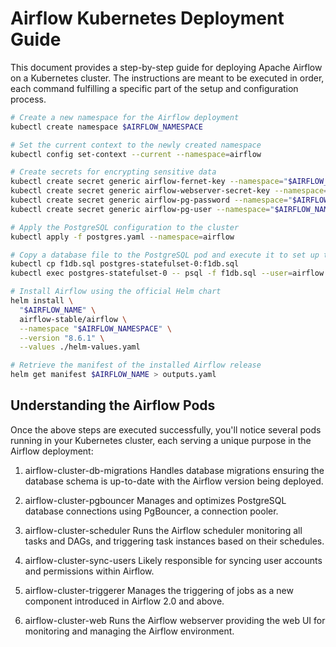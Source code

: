 # Airflow Kubernetes Deployment Guide

This document provides a step-by-step guide for deploying Apache Airflow on a Kubernetes cluster. The instructions are meant to be executed in order, each command fulfilling a specific part of the setup and configuration process.

```bash
# Create a new namespace for the Airflow deployment
kubectl create namespace $AIRFLOW_NAMESPACE

# Set the current context to the newly created namespace
kubectl config set-context --current --namespace=airflow

# Create secrets for encrypting sensitive data
kubectl create secret generic airflow-fernet-key --namespace="$AIRFLOW_NAMESPACE" --from-literal=value=$AIRFLOW__CORE__FERNET_KEY
kubectl create secret generic airflow-webserver-secret-key --namespace="$AIRFLOW_NAMESPACE" --from-literal=value=$AIRFLOW__WEBSERVER__SECRET_KEY
kubectl create secret generic airflow-pg-password --namespace="$AIRFLOW_NAMESPACE" --from-literal=password=$POSTGRES_PASSWORD
kubectl create secret generic airflow-pg-user --namespace="$AIRFLOW_NAMESPACE" --from-literal=username=$POSTGRES_USER

# Apply the PostgreSQL configuration to the cluster
kubectl apply -f postgres.yaml --namespace=airflow

# Copy a database file to the PostgreSQL pod and execute it to set up the database
kubectl cp f1db.sql postgres-statefulset-0:f1db.sql
kubectl exec postgres-statefulset-0 -- psql -f f1db.sql --user=airflow f1

# Install Airflow using the official Helm chart
helm install \
  "$AIRFLOW_NAME" \
  airflow-stable/airflow \
  --namespace "$AIRFLOW_NAMESPACE" \
  --version "8.6.1" \
  --values ./helm-values.yaml

# Retrieve the manifest of the installed Airflow release
helm get manifest $AIRFLOW_NAME > outputs.yaml   
```

## Understanding the Airflow Pods

Once the above steps are executed successfully, you'll notice several pods running in your Kubernetes cluster, each serving a unique purpose in the Airflow deployment:

1. airflow-cluster-db-migrations
Handles database migrations ensuring the database schema is up-to-date with the Airflow version being deployed.

2. airflow-cluster-pgbouncer
Manages and optimizes PostgreSQL database connections using PgBouncer, a connection pooler.

3. airflow-cluster-scheduler
Runs the Airflow scheduler monitoring all tasks and DAGs, and triggering task instances based on their schedules.

4. airflow-cluster-sync-users
Likely responsible for syncing user accounts and permissions within Airflow.


5. airflow-cluster-triggerer
Manages the triggering of jobs as a new component introduced in Airflow 2.0 and above.

6. airflow-cluster-web
Runs the Airflow webserver providing the web UI for monitoring and managing the Airflow environment.
